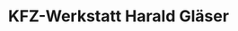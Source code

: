 ---
title: "KFZ-Werkstatt Harald Gläser"
url: /zschopau/kfz-werkstatt-harald-glaeser/
shop: Autowerkstatt
---